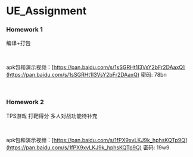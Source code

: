 # UE_Assignment


### Homework 1
编译+打包

<br/>


apk包和演示视频：[https://pan.baidu.com/s/1sSGRHt1I3VsY2bFr2DAaxQ](https://pan.baidu.com/s/1sSGRHt1I3VsY2bFr2DAaxQ)  密码: 78bn

<br/>

### Homework 2
TPS游戏 打靶得分
多人对战功能待补充

<br/>

apk包和演示视频：[https://pan.baidu.com/s/1fPX9xvLKJ9k_hphsKQTp9Q](https://pan.baidu.com/s/1fPX9xvLKJ9k_hphsKQTp9Q)  密码: 19w9


<br/>

